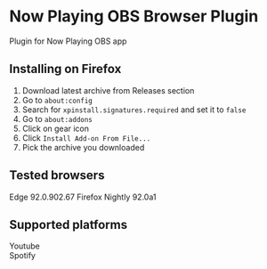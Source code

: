 # Now Playing OBS Browser Plugin
Plugin for Now Playing OBS app

## Installing on Firefox
1. Download latest archive from Releases section
2. Go to `about:config`
3. Search for `xpinstall.signatures.required` and set it to `false`
4. Go to `about:addons`
5. Click on gear icon
6. Click `Install Add-on From File...`
7. Pick the archive you downloaded

## Tested browsers
Edge 92.0.902.67
Firefox Nightly 92.0a1

## Supported platforms
Youtube  
Spotify
